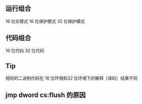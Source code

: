 ## 运行组合
16 位实模式
16 位保护模式
32 位保护模式

## 代码组合
16 位代码
32 位代码

## Tip
相同的二进制代码在 16 位环境和32 位环境下的解释（译码）结果不同

## jmp dword cs:flush 的原因


